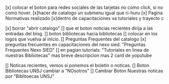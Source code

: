 [x] colocar el boton para redes sociales de las tarjetas no como click, si no como hover.
[x]hacer de catalogo un submenu igual que ri-huru
[x] Pagina Normativas realizado
[x]dentro de capacitaciones va tutoriales y trayecto c

[x] borrar "abrir catalogo"
[] que el boton noticias recientes dirija a las entradas del blog.
[] boton bibliotecas hacia bibliotecas
[] colocar en los logos que vuelva al inicio.
[] Preguntas Frequentes del catalogo
[x] preguntas frecuentes en capacitaciones del nexo sied. "Preguntas Frequentes Nexo SIED"
[] en pagian tutorials:  "Tutoriales en linea de nuestras Bibliotecas"  mas breve descripcion mas 2 card de yoputube

[] Noticas recientes, vemos si ponemos el boletin o noticas.
[] Boton Bibliotecas UNSJ cambiar a "NOsotros"
[] Cambiar Boton Nuestras noticas por "Biblitoecas UNSJ"